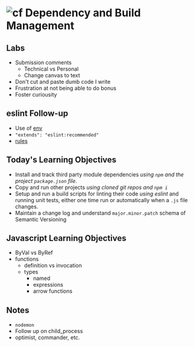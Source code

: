 ![cf](http://i.imgur.com/7v5ASc8.png) Dependency and Build Management
===

## Labs
* Submission comments
    * Technical vs Personal
    * Change canvas to text
* Don't cut and paste dumb code I write
* Frustration at not being able to do bonus
* Foster curiousity

## eslint Follow-up
* Use of [env](http://eslint.org/docs/user-guide/configuring)
* `"extends": "eslint:recommended"`
* [rules](http://eslint.org/docs/rules/)

## Today's Learning Objectives
* Install and track third party module dependencies 
_using `npm` and the project `package.json` file_.
* Copy and run other projects _using cloned git repos and `npm i`_
* Setup and run a build scripts for linting their code _using eslint_ 
and running unit tests, either one time run or automatically when 
a `.js` file changes.
* Maintain a change log and understand `major.minor.patch` 
schema of Semantic Versioning

## Javascript Learning Objectives
* ByVal vs ByRef
* functions
    * definition vs invocation
    * types
        * named
        * expressions
        * arrow functions

## Notes
* `nodemon`
* Follow up on child_process
* optimist, commander, etc.


